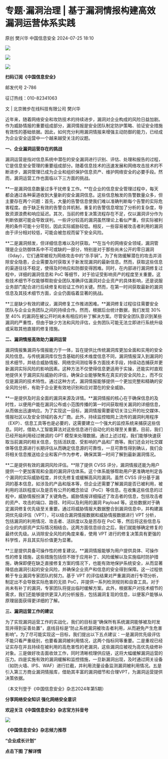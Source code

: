 #  专题·漏洞治理 | 基于漏洞情报构建高效漏洞运营体系实践   
原创 樊兴华  中国信息安全   2024-07-25 18:10  
  
![](https://mmbiz.qpic.cn/sz_mmbiz_gif/1brjUjbpg5z5J16kEjEXfjwN7lUp3agsPV7mP7rEWFH1B741pBltSxByuVicqt9CD8s825b5e5H5umHRS0YNALA/640?wx_fmt=gif&from=appmsg "")  
  
![](https://mmbiz.qpic.cn/sz_mmbiz_png/1brjUjbpg5z5J16kEjEXfjwN7lUp3agsbmD9cbvlHuibZ0RSjXichre4cM0Af7ib84Q5s9LVsLOjl4XwZia4lGOY3Q/640?wx_fmt=png&from=appmsg "")  
  
![](https://mmbiz.qpic.cn/sz_mmbiz_gif/1brjUjbpg5z5J16kEjEXfjwN7lUp3agsPV7mP7rEWFH1B741pBltSxByuVicqt9CD8s825b5e5H5umHRS0YNALA/640?wx_fmt=gif&from=appmsg "")  
  
**扫码订阅《中国信息安全》**  
  
  
邮发代号 2-786  
  
征订热线：010-82341063  
  
  
  
文 | 北京微步在线科技有限公司 樊兴华  
  
近年来，随着网络安全和攻防技术的持续进步，漏洞对企业构成的风险日益加剧。作为威胁情报的重要组成部分，漏洞情报是安全团队制定防护策略、验证安全措施有效性的基础依据。因此，如何充分利用漏洞情报来增强主动防御的能力，已经成为企业安全运营中一个越来越受关注的议题。  
  
  
**一、企业漏洞运营存在的挑战**  
  
漏洞运营是指对信息系统中潜在的安全漏洞进行识别、评估、处理和报告的过程，它是信息安全管理的重要组成部分。随着信息技术的迅速发展和网络攻击技术的不断进步，漏洞管理已成为企业和组织保护信息资产、维护网络安全的必要手段。然而，漏洞运营工作也面临以下三方面的挑战。  
  
**一是漏洞信息数量过多干扰修复工作。**在企业的信息安全管理过程中，每天都会通过各种渠道收到大量新的安全漏洞信息。这些信息触发的告警数量众多，但主要存在两个问题：首先，大量的告警信息使我们难以准确判断每个告警的实际危害程度。由于缺乏有效的告警合并机制，重复的告警信息增加了分析的复杂度，导致资源浪费和响应延迟。其次，当前的修复决策流程存在不足，仅以漏洞评分作为判断依据可能会导致误判。一些评分较高的漏洞虽然理论上看似严重，但实际被利用的条件可能十分苛刻，因此实际威胁较低。相反，一些容易被攻击者利用的漏洞由于评分相对较低，可能会被忽视而留下安全风险。  
  
**二是漏洞频发，但详细信息难以及时获取。**在当今的网络安全领域，漏洞管理是企业防御体系中不可或缺的一部分，特别是对于那些尚未公开的零日漏洞（0day），它们通常被视为网络攻击中的“杀手锏”。为了有效缓解潜在的攻击并消除安全隐患，企业需要及时获取关于新发现漏洞的最新信息。然而，获取这些信息的渠道往往不稳定，使得及时响应和防御变得困难。同时，在内部进行漏洞修复过程中，详细的漏洞信息和 PoC 等细节，对于验证受影响资产的程度至关重要。这些技术细节不仅能够帮助安全团队准确评估漏洞对企业资产的具体影响，还是说服业务部门配合进行后续修复和验证工作的关键。然而，在第一时间获取最新的漏洞信息及其技术细节方面，企业仍面临着显著的挑战。  
  
**三是缺少有效的建议，漏洞修复工作推进困难。**漏洞修复过程往往需要安全团队与企业业务团队之间的持续合作。然而，根据后台统计数据，我们发现 30% 至 40% 的漏洞在被公开时尚未有相应的补丁解决方案。尽管安全团队意识到某些漏洞的严重性，但由于缺少方法和风险评估，业务团队可能无法立即进行系统升级或采取其他直接的修复措施。  
  
  
**二、漏洞情报高效助力漏洞运营**  
  
漏洞情报集漏洞与情报能力于一体，旨在提供比传统漏洞库更加全面和实用的安全风险信息。与传统漏洞库仅包含基础的技术维度信息不同，漏洞情报深入到漏洞的技术细节，并结合威胁情报、网络空间测绘等多方面技术手段，持续动态捕获并更新漏洞实际风险的影响因素。这种方法不仅使得信息更适用于实操，还能实时直观地提供关于漏洞实际威胁的评估，确保企业能够聚焦在真实的安全风险上，而不仅仅是漏洞的技术特性。通过这种方式，漏洞情报能够提供一个更加完整和精确的安全风险分析，有助于企业更有效地识别和应对潜在的安全威胁。  
  
**一是提供及时且全面的漏洞来源及详情。**漏洞情报的核心在于确保信息的及时性，以便用户能在漏洞公布或小范围传播的第一时间获取相关漏洞的详细信息，从而做出迅速响应。为了实现这一目标，漏洞情报需要密切关注公开的社交媒体、情报社区以及安全领域的各大厂商。此外，持续监控暗网上流传的漏洞利用程序（EXP）、信息工具等也是必要的，这需要建立一个强大的监控系统来捕获这些信息。同时，借助人工智能算法对这些信息进行自动化的处理至关重要。目前，我们已经开始利用经过微调的 GPT 模型来处理数据。通过上述过程，我们能够快速获取当前漏洞的相关信息，包括活跃度、受影响的产品和厂商等。我们还会对社交媒体等信息源进行长期评估从而确定信息源的可靠性，一旦可靠性得到确认，我们会将相关信息推送给企业和客户作为参考，确保其第一时间了解到最新漏洞情况。  
  
**二是提供有效的漏洞风险评估。**除了提供 CVSS 评分，漏洞情报还能为用户提供一个更加客观和全面的漏洞评估体系。这个体系能够帮助用户更准确地判定各个漏洞的实际威胁程度，并优先修复或缓解高风险漏洞。虽然 CVSS 评分基于漏洞的基本信息，如涉及的产品和版本等，但企业还需要了解漏洞是否已被利用，被利用的活跃程度以及是否有公开的概念验证（PoC）等信息。在收集这些信息的过程中，威胁情报扮演了关键角色。威胁情报详细描述了攻击者的信息，包括攻击者的资产、攻击的端口、路径、时间以及利用的漏洞 Payload 等。这些数据对于确定漏洞修复优先级至关重要。通过将威胁情报大数据整合到漏洞信息中，并构建漏洞优先级评估（VPT），可以结合漏洞情报数据和威胁情报数据进行 VPT 分析，包括漏洞的利用情况、攻击者、活跃度以及是否存在 PoC 等，然后将这些信息与企业的内部资产实际情况相结合。这两方面信息综合之后，我们就能够确定修复的最终优先级。从消除安全风险的角度来看，使用 VPT 进行的修复决策具有更强的科学性，并且其实际价值更为显著。  
  
**三是提供具备可操作性的修复建议。**漏洞情报能够为用户提供具体、可操作性的修复措施，这些措施包括但不限于应用补丁、风险缓解以及实施临时防护措施，确保即便在缺乏直接修复方案的情况下，也能有效地保护系统安全，从而显著降低由漏洞引起的安全风险，并确保企业资产和信息的安全得到保障。这一过程依赖于专业漏洞专家团队的努力。基于 VPT 的评估结果对严重漏洞进行专项分析，制定出不会导致实际危害的无损 PoC，并提供一系列检测规则和自查工具。对于尚未有补丁的漏洞，专家团队将提出临时缓解方案。此外，根据客户对技术细节的需求，我们还能够提供更深入的分析报告，包括漏洞复现的信息，以便客户能够从原理层面获得更详细的了解。  
  
  
**三、漏洞运营工作的建议**  
  
为了实现漏洞运营工作的实战化，我们的目标是“确保所有系统漏洞能够被及时发现并得到妥善处置”，底线目标是“防止系统漏洞被攻击者利用，从而避免产生危害影响”。为了尽可能实现这一目标，我们提出以下五点建议：一是漏洞优先级评估不能只看严重级别，也要看漏洞被利用情况，这两个指标同等重要。二是重视已经证实存在并且持续在被利用的高危害性的老漏洞，这些漏洞应被视为高优先级修补对象。三是做好攻击面收敛工作，同时清晰梳理供应链，这将大幅缓解漏洞运营的压力。四是实施有效的漏洞缓解和监控措施，一旦新漏洞出现，及时通过网关设备（如防火墙、IPS、WAF）进行拦截，并利用流量设备监测漏洞被利用情况。五是引入第三方商业漏洞情报库，借助其丰富的漏洞细节和合理VPT，为漏洞运营提供决策依据。  
  
（本文刊登于《中国信息安全》杂志2024年第5期）  
  
  
  
**分享网络安全知识 强化网络安全意识**  
  
**欢迎关注《中国信息安全》杂志官方抖音号**  
  
![](https://mmbiz.qpic.cn/sz_mmbiz_jpg/1brjUjbpg5z5J16kEjEXfjwN7lUp3ags5XmdeQl7rXZ6701yQic3dvvpdmPPpdkdTuxSaHbiaecfkeweRLEHpdkw/640?wx_fmt=jpeg&from=appmsg "")  
  
  
**《中国信息安全》杂志倾力推荐**  
  
**“企业成长计划”**  
  
  
**点击下图 了解详情**  
  
  
  
[](http://mp.weixin.qq.com/s?__biz=MzA5MzE5MDAzOA==&mid=2664162643&idx=1&sn=fcc4f3a6047a0c2f4e4cc0181243ee18&chksm=8b5ee7aabc296ebc7c8c9b145f16e6a5cf8316143db3edce69f2a312214d50a00f65d775198d&scene=21#wechat_redirect)  
  
  
